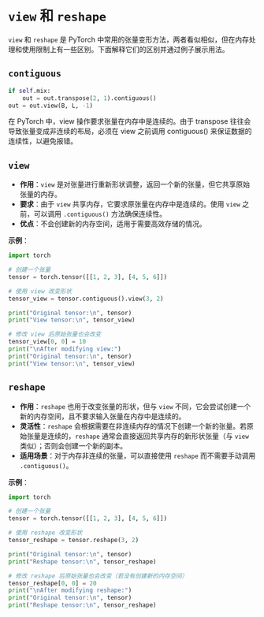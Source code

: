 # `view` 和 `reshape`

`view` 和 `reshape` 是 PyTorch 中常用的张量变形方法，两者看似相似，但在内存处理和使用限制上有一些区别。下面解释它们的区别并通过例子展示用法。

## `contiguous`

```python
if self.mix:
    out = out.transpose(2, 1).contiguous()
out = out.view(B, L, -1)

```

在 PyTorch 中，view 操作要求张量在内存中是连续的。由于 transpose 往往会导致张量变成非连续的布局，必须在 view 之前调用 contiguous() 来保证数据的连续性，以避免报错。

## `view`

- **作用**：`view` 是对张量进行重新形状调整，返回一个新的张量，但它共享原始张量的内存。
- **要求**：由于 `view` 共享内存，它要求原张量在内存中是连续的。使用 `view` 之前，可以调用 `.contiguous()` 方法确保连续性。
- **优点**：不会创建新的内存空间，适用于需要高效存储的情况。

**示例**：

```python
import torch

# 创建一个张量
tensor = torch.tensor([[1, 2, 3], [4, 5, 6]])

# 使用 view 改变形状
tensor_view = tensor.contiguous().view(3, 2)

print("Original tensor:\n", tensor)
print("View tensor:\n", tensor_view)

# 修改 view 后原始张量也会改变
tensor_view[0, 0] = 10
print("\nAfter modifying view:")
print("Original tensor:\n", tensor)
print("View tensor:\n", tensor_view)
```

## `reshape`

- **作用**：`reshape` 也用于改变张量的形状，但与 `view` 不同，它会尝试创建一个新的内存空间，且不要求输入张量在内存中是连续的。
- **灵活性**：`reshape` 会根据需要在非连续内存的情况下创建一个新的张量。若原始张量是连续的，`reshape` 通常会直接返回共享内存的新形状张量（与 `view` 类似）；否则会创建一个新的副本。
- **适用场景**：对于内存非连续的张量，可以直接使用 `reshape` 而不需要手动调用 `.contiguous()`。

**示例**：

```python
import torch

# 创建一个张量
tensor = torch.tensor([[1, 2, 3], [4, 5, 6]])

# 使用 reshape 改变形状
tensor_reshape = tensor.reshape(3, 2)

print("Original tensor:\n", tensor)
print("Reshape tensor:\n", tensor_reshape)

# 修改 reshape 后原始张量也会改变（若没有创建新的内存空间）
tensor_reshape[0, 0] = 20
print("\nAfter modifying reshape:")
print("Original tensor:\n", tensor)
print("Reshape tensor:\n", tensor_reshape)
```